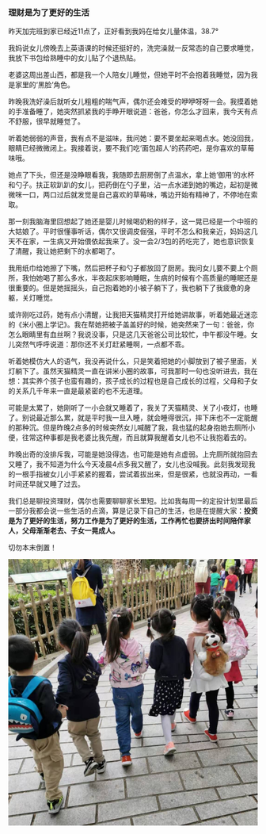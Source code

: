 ### 理财是为了更好的生活

昨天加完班到家已经近11点了，正好看到我妈在给女儿量体温，38.7°

我妈说女儿傍晚去上英语课的时候还挺好的，洗完澡就一反常态的自己要求睡觉，我放下书包给熟睡中的女儿贴了个退热贴。

老婆这周出差山西，都是我一个人陪女儿睡觉，但她平时不会抱着我睡觉，因为我是家里的‘黑脸’角色。

昨晚我洗好澡后就听女儿粗粗的喘气声，偶尔还会难受的咿咿呀呀一会。我摸着她的手准备睡了，她突然抓紧我的手睁开眼说道：爸爸，你怎么才回来，我今天有点不舒服，很早就睡觉了。

听着她弱弱的声音，我有点不是滋味，我问她：要不要坐起来喝点水。她没回我，眼睛已经微微闭上。我接着说，要不我们吃‘面包超人’的药药吧，是你喜欢的草莓味哦。

她点了下头，但还是没睁眼看我，我随即去厨房倒了点温水，拿上她‘御用’的水杯和勺子。扶正软趴趴的女儿，把药倒在勺子里，沾一点水递到她的嘴边，起初是微微咪一口，两口过后就发觉是自己喜欢的草莓味，嘴边开始有精神了，不停地在索取。

那一刻我脑海里回想起了她还是婴儿时候喝奶粉的样子，这一晃已经是一个中班的大姑娘了。平时很懂事听话，偶尔又很调皮倔强，平时不怎么和我亲近，妈妈这几天不在家，一生病又开始偎依起我来了。没一会2/3包的药吃完了，她也意识恢复了清醒，我让她把剩下的水都喝了。

我用纸巾给她擦了下嘴，然后把杯子和勺子都放回了厨房。我问女儿要不要上个厕所，我怕她喝了那么多水，半夜起床影响睡眠，生病的时候有个高质量的睡眠还是很重要的。但是她摇摇头，自己抱着她的小被子躺下了，我也躺下了我疲惫的身躯，关灯睡觉。

或许刚吃过药，她有点小清醒，让我把天猫精灵打开给她讲故事，听着她最近迷恋的《米小圈上学记》。我在帮她把被子盖盖好的时候，她突然来了一句：爸爸，你怎么眼睛里有血丝啊？我说没事，只是这几天爸爸公司比较忙，中午都没午睡。女儿突然气呼呼说道：那你还不关灯赶紧睡啊，一点都不乖。

听着她模仿大人的语气，我没再说什么，只是笑着把她的小脚放到了被子里面，关灯躺下了。虽然天猫精灵一直在讲米小圈的故事，可我那时一句也没听进去，我在想：其实养个孩子也蛮有趣的，孩子成长的过程也是自己成长的过程，父母和子女的关系几千年来一直是最紧密的也不无道理。

可能是太累了，她刚听了一小会就又睡着了，我关了天猫精灵、关了小夜灯，也睡了。别说最近那么累，就是平时我一旦入睡，就会睡得很沉，摔下床也不一定能醒的那种沉。但是昨晚2点多的时候突然女儿喊醒了我，我也猛的起身抱她去厕所小便，往常这种事都是我老婆比我先醒，而且就算我醒着女儿也不让我抱着去的。

昨晚出奇的没排斥我，可能是她没得选，也可能是她有点虚弱。上完厕所就抱回去又睡了，我不知道为什么今天凌晨4点多我又醒了，女儿也没喊我。此刻我发现我的一根手指被女儿小手紧紧的握着，尝试着拔出来，但是很紧，也就没再动，一看时间还早就又睡了过去。

我们总是聊投资理财，偶尔也需要聊聊家长里短。比如我每周一的定投计划里最后一部分我都会说一些生活的点滴，算是记录下自己的生活，也是在提醒大家：**投资是为了更好的生活，努力工作是为了更好的生活，工作再忙也要挤出时间陪伴家人，父母渐渐老去、子女一晃成人。**

切勿本末倒置！

![伙伴](../img/daughter-or-work-1.jpeg)